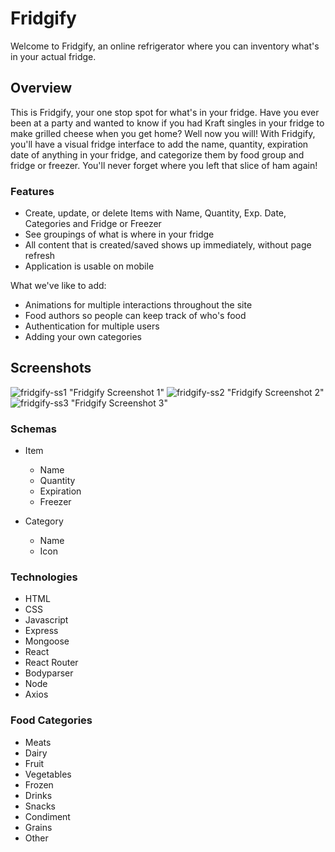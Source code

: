 # Fridgify

Welcome to Fridgify, an online refrigerator where you can inventory what's in your actual fridge.

## Overview

This is Fridgify, your one stop spot for what's in your fridge. Have you ever been at a party and wanted to know if you had Kraft singles in your fridge to make grilled cheese when you get home? Well now you will! With Fridgify, you'll have a visual fridge interface to add the name, quantity, expiration date of anything in your fridge, and categorize them by food group and fridge or freezer. You'll never forget where you left that slice of ham again! 

### Features
- Create, update, or delete Items with Name,  Quantity, Exp. Date, Categories and Fridge or Freezer
- See groupings of what is where in your fridge
- All content that is created/saved shows up immediately, without page refresh
- Application is usable on mobile

What we've like to add:
- Animations for multiple interactions throughout the site
- Food authors so people can keep track of who's food
- Authentication for multiple users
- Adding your own categories


## Screenshots
![fridgify-ss1](https://github.com/sathyaram/fridgify/blob/master/frontend/public/images/fridgify-ss1.png) "Fridgify Screenshot 1"
![fridgify-ss2](https://github.com/sathyaram/fridgify/blob/master/frontend/public/images/fridgify-ss2.png) "Fridgify Screenshot 2"
![fridgify-ss3](https://github.com/sathyaram/fridgify/blob/master/frontend/public/images/fridgify-ss3.png) "Fridgify Screenshot 3"

### Schemas
- Item
  - Name
  - Quantity
  - Expiration
  - Freezer
  
- Category
  - Name
  - Icon

### Technologies
- HTML
- CSS
- Javascript
- Express
- Mongoose
- React
- React Router
- Bodyparser
- Node
- Axios

### Food Categories
- Meats
- Dairy
- Fruit
- Vegetables
- Frozen
- Drinks
- Snacks
- Condiment
- Grains
- Other